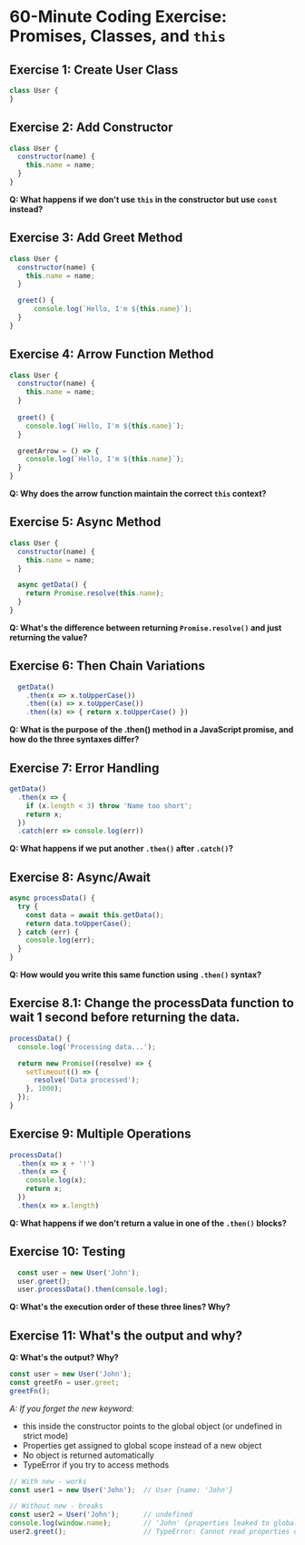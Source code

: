 # 60-Minute Coding Exercise: Promises, Classes, and `this`

## Exercise 1: Create User Class
```javascript
class User {
}
```

## Exercise 2: Add Constructor
```javascript
class User {
  constructor(name) {
    this.name = name;
  }
}
```
**Q: What happens if we don't use `this` in the constructor but use `const` instead?**

## Exercise 3: Add Greet Method
```javascript
class User {
  constructor(name) {
    this.name = name;
  }

  greet() {
      console.log(`Hello, I'm ${this.name}`);
  }
}
```

## Exercise 4: Arrow Function Method
```javascript
class User {
  constructor(name) {
    this.name = name;
  }
  
  greet() {
    console.log(`Hello, I'm ${this.name}`);
  }

  greetArrow = () => {
    console.log(`Hello, I'm ${this.name}`);
  }
}
```
**Q: Why does the arrow function maintain the correct `this` context?**

## Exercise 5: Async Method
```javascript
class User {
  constructor(name) {
    this.name = name;
  }

  async getData() {
    return Promise.resolve(this.name);
  }
}
```
**Q: What's the difference between returning `Promise.resolve()` and just returning the value?**

## Exercise 6: Then Chain Variations
```javascript
  getData()
    .then(x => x.toUpperCase())
    .then((x) => x.toUpperCase())
    .then((x) => { return x.toUpperCase() })
```
**Q: What is the purpose of the .then() method in a JavaScript promise, and how do the three syntaxes differ?**

## Exercise 7: Error Handling
```javascript
getData()
  .then(x => {
    if (x.length < 3) throw 'Name too short';
    return x;
  })
  .catch(err => console.log(err))
```
**Q: What happens if we put another `.then()` after `.catch()`?**

## Exercise 8: Async/Await
```javascript
async processData() {
  try {
    const data = await this.getData();
    return data.toUpperCase();
  } catch (err) {
    console.log(err);
  }
}
```
**Q: How would you write this same function using `.then()` syntax?**

## Exercise 8.1: Change the processData function to wait 1 second before returning the data.
```javascript
processData() {
  console.log('Processing data...');

  return new Promise((resolve) => {
    setTimeout(() => {
      resolve('Data processed');
    }, 1000);
  });
}
```

## Exercise 9: Multiple Operations
```javascript
processData()
  .then(x => x + '!')
  .then(x => {
    console.log(x);
    return x;
  })
  .then(x => x.length)
```
**Q: What happens if we don't return a value in one of the `.then()` blocks?**

## Exercise 10: Testing
```javascript
  const user = new User('John');
  user.greet();
  user.processData().then(console.log);
```
**Q: What's the execution order of these three lines? Why?**

## Exercise 11: What's the output and why?

**Q: What's the output? Why?**

```javascript
const user = new User('John');
const greetFn = user.greet;
greetFn();
```

*A: If you forget the new keyword:*
- this inside the constructor points to the global object (or undefined in strict mode)
- Properties get assigned to global scope instead of a new object
- No object is returned automatically
- TypeError if you try to access methods

```javascript
// With new - works
const user1 = new User('John');  // User {name: 'John'}

// Without new - breaks
const user2 = User('John');      // undefined
console.log(window.name);        // 'John' (properties leaked to global)
user2.greet();                   // TypeError: Cannot read properties of undefined
```
